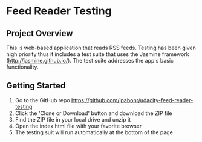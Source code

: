 # Feed Reader Testing

## Project Overview

This is web-based application that reads RSS feeds. Testing has been given high priority thus it includes a test suite that uses the Jasmine framework (http://jasmine.github.io/).  The test suite addresses the app's basic functionality.


## **Getting Started**

1. Go to the GitHub repo https://github.com/jpabonr/udacity-feed-reader-testing
2. Click the 'Clone or Download' button and download the ZIP file
3. Find the ZIP file in your local drive and unzip it
4. Open the index.html file with your favorite browser
5. The testing suit will run automatically at the bottom of the page